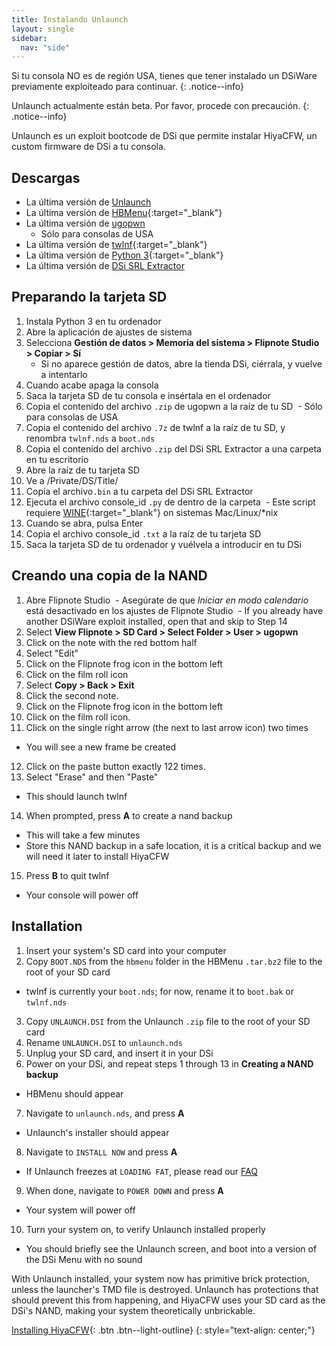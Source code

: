 ```yaml
---
title: Instalando Unlaunch
layout: single
sidebar:
  nav: "side"
---
```


Si tu consola NO es de región USA, tienes que tener instalado un DSiWare previamente exploiteado para continuar.
{: .notice--info}

Unlaunch actualmente están beta. Por favor, procede con precaución.
{: .notice--info}

Unlaunch es un exploit bootcode de DSi que permite instalar HiyaCFW, un custom firmware de DSi a tu consola.

## Descargas
- La última versión de [Unlaunch](http://problemkaputt.de/unlaunch.zip)
- La última versión de [HBMenu](https://github.com/devkitPro/nds-hb-menu/releases/){:target="_blank"}
- La última versión de [ugopwn](/assets/files/ugopwn.zip)
  - Sólo para consolas de USA
- La última versión de [twlnf](https://github.com/Jimmy-Z/twlnf/releases){:target="_blank"}
- La última versión de [Python 3](https://www.python.org/downloads/){:target="_blank"}
- La última versión de [DSi SRL Extractor](/assets/files/dsi_srl_extract.zip)

## Preparando la tarjeta SD

1. Instala Python 3 en tu ordenador
2. Abre la aplicación de ajustes de sistema
3. Selecciona **Gestión de datos > Memoria del sistema > Flipnote Studio > Copiar > Sí**
	- Si no aparece gestión de datos, abre la tienda DSi, ciérrala, y vuelve a intentarlo
4. Cuando acabe apaga la consola
5. Saca la tarjeta SD de tu consola e insértala en el ordenador
6. Copia el contenido del archivo `.zip` de ugopwn a la raíz de tu SD
  - Sólo para consolas de USA
7. Copia el contenido del archivo `.7z` de twlnf a la raíz de tu SD, y renombra `twlnf.nds` a `boot.nds`
8. Copia el contenido del archivo `.zip` del DSi SRL Extractor a una carpeta en tu escritorio
9. Abre la raíz de tu tarjeta SD
10. Ve a /Private/DS/Title/
11. Copia el archivo`.bin` a tu carpeta del DSi SRL Extractor
12. Ejecuta el archivo console_id `.py` de dentro de la carpeta
  - Este script requiere [WINE](https://www.winehq.org/){:target="_blank"} on sistemas Mac/Linux/*nix
13. Cuando se abra, pulsa Enter
14. Copia el archivo console_id `.txt` a la raíz de tu tarjeta SD
15. Saca la tarjeta SD de tu ordenador y vuélvela a introducir en tu DSi

## Creando una copia de la NAND

1. Abre Flipnote Studio
  - Asegúrate de que *Iniciar en modo calendario* está desactivado en los ajustes de Flipnote Studio
  - If you already have another DSiWare exploit installed, open that and skip to Step 14
2. Select **View Flipnote > SD Card > Select Folder > User > ugopwn**
3. Click on the note with the red bottom half
4. Select "Edit"
5. Click on the Flipnote frog icon in the bottom left
6. Click on the film roll icon
7. Select **Copy > Back > Exit**
8. Click the second note.
9. Click on the Flipnote frog icon in the bottom left
10. Click on the film roll icon.
11. Click on the single right arrow (the next to last arrow icon) two times
  - You will see a new frame be created
12. Click on the paste button exactly 122 times.
13. Select "Erase" and then "Paste"
  - This should launch twlnf
14. When prompted, press **A** to create a nand backup
  - This will take a few minutes
  - Store this NAND backup in a safe location, it is a critical backup and we will need it later to install HiyaCFW
15. Press **B** to quit twlnf
  - Your console will power off

## Installation

1. Insert your system's SD card into your computer
2. Copy `BOOT.NDS` from the `hbmenu` folder in the HBMenu `.tar.bz2` file to the root of your SD card
  - twlnf is currently your `boot.nds`; for now, rename it to `boot.bak` or `twlnf.nds`
3. Copy `UNLAUNCH.DSI` from the Unlaunch `.zip` file to the root of your SD card
4. Rename `UNLAUNCH.DSI` to `unlaunch.nds`
5. Unplug your SD card, and insert it in your DSi
6. Power on your DSi, and repeat steps 1 through 13 in **Creating a NAND backup**
  - HBMenu should appear
7. Navigate to `unlaunch.nds`, and press **A**
  - Unlaunch's installer should appear
8. Navigate to `INSTALL NOW` and press **A**
  - If Unlaunch freezes at `LOADING FAT`, please read our [FAQ](/help/faq)
9. When done, navigate to `POWER DOWN` and press **A**
  - Your system will power off
10. Turn your system on, to verify Unlaunch installed properly
  - You should briefly see the Unlaunch screen, and boot into a version of the DSi Menu with no sound

With Unlaunch installed, your system now has primitive brick protection, unless the launcher's TMD file is destroyed. Unlaunch has protections that should prevent this from happening, and HiyaCFW uses your SD card as the DSi's NAND, making your system theoretically unbrickable.

[Installing HiyaCFW](/guide/installing-hiyacfw){: .btn .btn--light-outline}
{: style="text-align: center;"}
